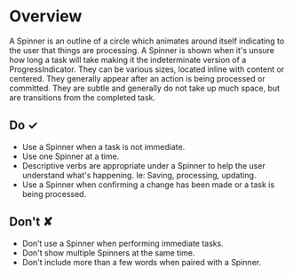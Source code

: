 # Overview
A Spinner is an outline of a circle which animates around itself indicating to the user that things are processing. A Spinner is shown when it&#39;s unsure how long a task will take making it the indeterminate version of a ProgressIndicator. They can be various sizes, located inline with content or centered. They generally appear after an action is being processed or committed. They are subtle and generally do not take up much space, but are transitions from the completed task.


## Do &#10003;
- Use a Spinner when a task is not immediate.
- Use one Spinner at a time.
- Descriptive verbs are appropriate under a Spinner to help the user understand what&#39;s happening. Ie: Saving, processing, updating.
- Use a Spinner when confirming a change has been made or a task is being processed.

## Don't &#10008;
- Don’t use a Spinner when performing immediate tasks.
- Don&#39;t show multiple Spinners at the same time.
- Don&#39;t include more than a few words when paired with a Spinner.